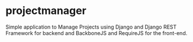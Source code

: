 projectmanager
==============

Simple application to Manage Projects using Django and Django REST Framework for backend and BackboneJS and RequireJS for the front-end.

